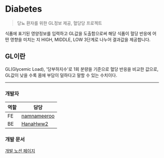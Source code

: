 # Diabetes
  > 당뇨 환자를 위한 GL정보 제공, 혈당당 프로젝트

식품에 표기된 영양정보를 입력하고 GL값을 도출함으로써 해당 식품이 혈당 반응에 어떤 영향을 미치는 지
HIGH, MIDDLE, LOW 3단계로 나누어 결과값을 제공합니다.

## GL이란
GL(Glycemic Load), '당부하지수'로 1회 분량을 기준으로 혈당 반응을 비교한 값으로, GL값이 낮을 수록 몸에 부담이 덜하다고 말할 수 있는 수치이다.


---
### 개발자
|역할|담당|
|-|-|
|FE|[namnameeroo](https://github.com/namnameeroo)|
|BE|[HanaHww2](https://github.com/HanaHww2)|

### 개발 문서
[개발 노션 페이지](https://namnameeroo.notion.site/Diabetes-c8959f5442df4f3f97ec4c8424d318bd)
